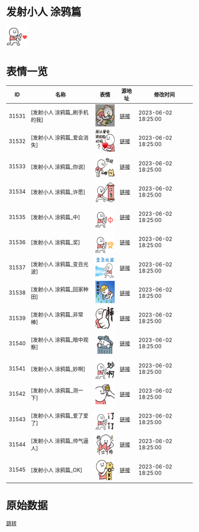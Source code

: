 # 发射小人 涂鸦篇

<img src="./cover.png" height="60" alt="cover" />

# 表情一览

|ID|名称|表情|源地址|修改时间|
|----|----|----|----|----|
|31531|[发射小人 涂鸦篇_刷手机的我]|<img src="./pic/031531_%5B发射小人 涂鸦篇_刷手机的我%5D.png" height="60" alt="刷手机的我"/>|[链接](https://i0.hdslb.com/bfs/garb/6c87c4b8e223791fc74009dd612eba3003dfc499.png)|2023-06-02 18:25:00|
|31532|[发射小人 涂鸦篇_爱会消失]|<img src="./pic/031532_%5B发射小人 涂鸦篇_爱会消失%5D.png" height="60" alt="爱会消失"/>|[链接](https://i0.hdslb.com/bfs/garb/ebaad322fb3525cc7c52f9f8d27e86efe4a1e66f.png)|2023-06-02 18:25:00|
|31533|[发射小人 涂鸦篇_你说]|<img src="./pic/031533_%5B发射小人 涂鸦篇_你说%5D.png" height="60" alt="你说"/>|[链接](https://i0.hdslb.com/bfs/garb/da6c2259d98044b93e728aee11c3d8907531e130.png)|2023-06-02 18:25:00|
|31534|[发射小人 涂鸦篇_许愿]|<img src="./pic/031534_%5B发射小人 涂鸦篇_许愿%5D.png" height="60" alt="许愿"/>|[链接](https://i0.hdslb.com/bfs/garb/9eaf6677995743a2896cc21478f802439e570196.png)|2023-06-02 18:25:00|
|31535|[发射小人 涂鸦篇_中]|<img src="./pic/031535_%5B发射小人 涂鸦篇_中%5D.png" height="60" alt="中"/>|[链接](https://i0.hdslb.com/bfs/garb/4b244acbc94c7379d2fc23400196d376f7aee018.png)|2023-06-02 18:25:00|
|31536|[发射小人 涂鸦篇_奖]|<img src="./pic/031536_%5B发射小人 涂鸦篇_奖%5D.png" height="60" alt="奖"/>|[链接](https://i0.hdslb.com/bfs/garb/c985de234491f8f45f9c5a0b8cff87d32804c5b2.png)|2023-06-02 18:25:00|
|31537|[发射小人 涂鸦篇_变丑光波]|<img src="./pic/031537_%5B发射小人 涂鸦篇_变丑光波%5D.png" height="60" alt="变丑光波"/>|[链接](https://i0.hdslb.com/bfs/garb/d7cc85e12fdbd0b283f446128950e7c398faa059.png)|2023-06-02 18:25:00|
|31538|[发射小人 涂鸦篇_回家种田]|<img src="./pic/031538_%5B发射小人 涂鸦篇_回家种田%5D.png" height="60" alt="回家种田"/>|[链接](https://i0.hdslb.com/bfs/garb/76d4c729a1a90e3290bd6d3574ddfe2ae6d23b0d.png)|2023-06-02 18:25:00|
|31539|[发射小人 涂鸦篇_非常棒]|<img src="./pic/031539_%5B发射小人 涂鸦篇_非常棒%5D.png" height="60" alt="非常棒"/>|[链接](https://i0.hdslb.com/bfs/garb/2e54f287eba9864c95f78c176df7deb91a8e7b23.png)|2023-06-02 18:25:00|
|31540|[发射小人 涂鸦篇_暗中观察]|<img src="./pic/031540_%5B发射小人 涂鸦篇_暗中观察%5D.png" height="60" alt="暗中观察"/>|[链接](https://i0.hdslb.com/bfs/garb/2b9fe99e47d116dce6f14ae47a304c34347f168e.png)|2023-06-02 18:25:00|
|31541|[发射小人 涂鸦篇_妙啊]|<img src="./pic/031541_%5B发射小人 涂鸦篇_妙啊%5D.png" height="60" alt="妙啊"/>|[链接](https://i0.hdslb.com/bfs/garb/759d4179d0c8c2944dac29280cc461733934a199.png)|2023-06-02 18:25:00|
|31542|[发射小人 涂鸦篇_测一下]|<img src="./pic/031542_%5B发射小人 涂鸦篇_测一下%5D.png" height="60" alt="测一下"/>|[链接](https://i0.hdslb.com/bfs/garb/ff06f27cdd51fd133e576c0efc91d1d7a0174d9f.png)|2023-06-02 18:25:00|
|31543|[发射小人 涂鸦篇_爱了爱了]|<img src="./pic/031543_%5B发射小人 涂鸦篇_爱了爱了%5D.png" height="60" alt="爱了爱了"/>|[链接](https://i0.hdslb.com/bfs/garb/9b98b52701374046839f2bfdf3cfab227f67bbd3.png)|2023-06-02 18:25:00|
|31544|[发射小人 涂鸦篇_帅气逼人]|<img src="./pic/031544_%5B发射小人 涂鸦篇_帅气逼人%5D.png" height="60" alt="帅气逼人"/>|[链接](https://i0.hdslb.com/bfs/garb/476649d85d8fd430c83f3e9acc1b6e4e45221145.png)|2023-06-02 18:25:00|
|31545|[发射小人 涂鸦篇_OK]|<img src="./pic/031545_%5B发射小人 涂鸦篇_OK%5D.png" height="60" alt="OK"/>|[链接](https://i0.hdslb.com/bfs/garb/2ce2e859f4f96ddde826039a8a627ea1fd621523.png)|2023-06-02 18:25:00|

# 原始数据

[跳转](./raw.json)

